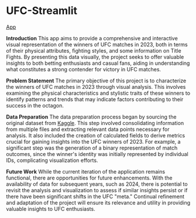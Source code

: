 # UFC-Streamlit
[App](https://ufc-visual.streamlit.app)

**Introduction**
This app aims to provide a comprehensive and interactive visual representation of the winners of UFC matches in 2023, both in terms of their physical attributes, fighting styles, and some information on Title Fights. By presenting this data visually, the project seeks to offer valuable insights to both betting enthusiasts and casual fans, aiding in understanding what constitutes a strong contender for victory in UFC matches.

**Problem Statement**
The primary objective of this project is to characterize the winners of UFC matches in 2023 through visual analysis. This involves examining the physical characteristics and stylistic traits of these winners to identify patterns and trends that may indicate factors contributing to their success in the octagon.

**Data Preparation**
The data preparation process began by sourcing the original dataset from [Kaggle](https://www.kaggle.com/datasets/remypereira/mma-dataset-2023-ufc/data). This step involved consolidating information from multiple files and extracting relevant data points necessary for analysis. It also included the creation of calculated fields to derive metrics crucial for gaining insights into the UFC winners of 2023. For example, a significant step was the generation of a binary representation of match outcomes, since the winner's identity was initially represented by individual IDs, complicating visualization efforts.

**Future Work**
While the current iteration of the application remains functional, there are opportunities for future enhancements. With the availability of data for subsequent years, such as 2024, there is potential to revisit the analysis and visualization to assess if similar insights persist or if there have been significant shifts in the UFC "meta." Continual refinement and adaptation of the project will ensure its relevance and utility in providing valuable insights to UFC enthusiasts.
